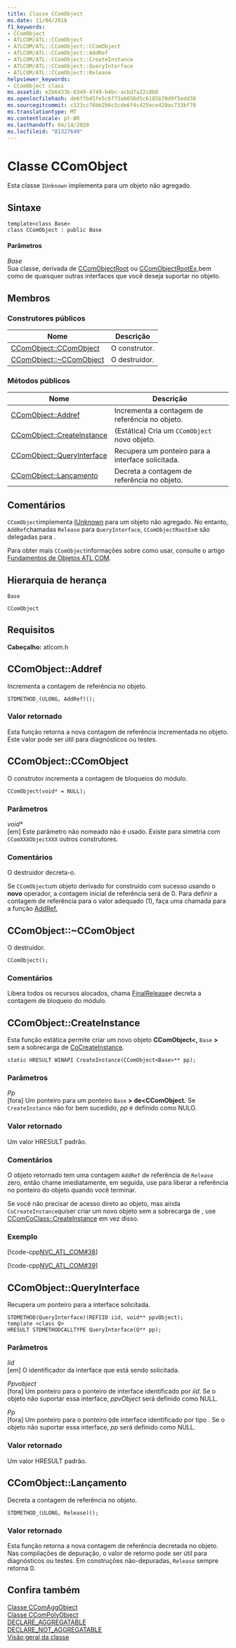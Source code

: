 ```yaml
---
title: Classe CComObject
ms.date: 11/04/2016
f1_keywords:
- CComObject
- ATLCOM/ATL::CComObject
- ATLCOM/ATL::CComObject::CComObject
- ATLCOM/ATL::CComObject::AddRef
- ATLCOM/ATL::CComObject::CreateInstance
- ATLCOM/ATL::CComObject::QueryInterface
- ATLCOM/ATL::CComObject::Release
helpviewer_keywords:
- CComObject class
ms.assetid: e2b6433b-6349-4749-b4bc-acbd7a22c8b0
ms.openlocfilehash: de6ffb45fe5c6f73ab656d5c6185b70d9f5edd38
ms.sourcegitcommit: c123cc76bb2b6c5cde6f4c425ece420ac733bf70
ms.translationtype: MT
ms.contentlocale: pt-BR
ms.lasthandoff: 04/14/2020
ms.locfileid: "81327640"
---
```

# <a name="ccomobject-class"></a>Classe CComObject

Esta classe `IUnknown` implementa para um objeto não agregado.

## <a name="syntax"></a>Sintaxe

```
template<class Base>
class CComObject : public Base
```

#### <a name="parameters"></a>Parâmetros

*Base*<br/>
Sua classe, derivada de [CComObjectRoot](../../atl/reference/ccomobjectroot-class.md) ou [CComObjectRootEx,](../../atl/reference/ccomobjectrootex-class.md)bem como de quaisquer outras interfaces que você deseja suportar no objeto.

## <a name="members"></a>Membros

### <a name="public-constructors"></a>Construtores públicos

|Nome|Descrição|
|----------|-----------------|
|[CComObject::CComObject](#ccomobject)|O construtor.|
|[CComObject::~CComObject](#dtor)|O destruidor.|

### <a name="public-methods"></a>Métodos públicos

|Nome|Descrição|
|----------|-----------------|
|[CComObject::Addref](#addref)|Incrementa a contagem de referência no objeto.|
|[CComObject::CreateInstance](#createinstance)|(Estática) Cria um `CComObject` novo objeto.|
|[CComObject::QueryInterface](#queryinterface)|Recupera um ponteiro para a interface solicitada.|
|[CComObject::Lançamento](#release)|Decreta a contagem de referência no objeto.|

## <a name="remarks"></a>Comentários

`CComObject`implementa [IUnknown](/windows/win32/api/unknwn/nn-unknwn-iunknown) para um objeto não agregado. No entanto, `AddRef`chamadas `Release` para `QueryInterface`, `CComObjectRootEx`e são delegadas para .

Para obter mais `CComObject`informações sobre como usar, consulte o artigo [Fundamentos de Objetos ATL COM](../../atl/fundamentals-of-atl-com-objects.md).

## <a name="inheritance-hierarchy"></a>Hierarquia de herança

`Base`

`CComObject`

## <a name="requirements"></a>Requisitos

**Cabeçalho:** atlcom.h

## <a name="ccomobjectaddref"></a><a name="addref"></a>CComObject::Addref

Incrementa a contagem de referência no objeto.

```
STDMETHOD_(ULONG, AddRef)();
```

### <a name="return-value"></a>Valor retornado

Esta função retorna a nova contagem de referência incrementada no objeto. Este valor pode ser útil para diagnósticos ou testes.

## <a name="ccomobjectccomobject"></a><a name="ccomobject"></a>CComObject::CComObject

O construtor incrementa a contagem de bloqueios do módulo.

```
CComObject(void* = NULL);
```

### <a name="parameters"></a>Parâmetros

<em>void\*</em><br/>
[em] Este parâmetro não nomeado não é usado. Existe para simetria com `CComXXXObjectXXX` outros construtores.

### <a name="remarks"></a>Comentários

O destruidor decreta-o.

Se `CComObject`um objeto derivado for construído com sucesso usando o **novo** operador, a contagem inicial de referência será de 0. Para definir a contagem de referência para o valor adequado (1), faça uma chamada para a função [AddRef.](#addref)

## <a name="ccomobjectccomobject"></a><a name="dtor"></a>CComObject::~CComObject

O destruidor.

```
CComObject();
```

### <a name="remarks"></a>Comentários

Libera todos os recursos alocados, chama [FinalRelease](ccomobjectrootex-class.md#finalrelease)e decreta a contagem de bloqueio do módulo.

## <a name="ccomobjectcreateinstance"></a><a name="createinstance"></a>CComObject::CreateInstance

Esta função estática permite criar um novo objeto **CComObject<,** `Base` **>** sem a sobrecarga de [CoCreateInstance](/windows/win32/api/combaseapi/nf-combaseapi-cocreateinstance).

```
static HRESULT WINAPI CreateInstance(CComObject<Base>** pp);
```

### <a name="parameters"></a>Parâmetros

*Pp*<br/>
[fora] Um ponteiro para um ponteiro `Base` **>** **de<CComObject.** Se `CreateInstance` não for bem sucedido, *pp* é definido como NULO.

### <a name="return-value"></a>Valor retornado

Um valor HRESULT padrão.

### <a name="remarks"></a>Comentários

O objeto retornado tem uma contagem `AddRef` de referência de `Release` zero, então chame imediatamente, em seguida, use para liberar a referência no ponteiro do objeto quando você terminar.

Se você não precisar de acesso direto ao objeto, mas ainda `CoCreateInstance`quiser criar um novo objeto sem a sobrecarga de , use [CComCoClass::CreateInstance](../../atl/reference/ccomcoclass-class.md#createinstance) em vez disso.

### <a name="example"></a>Exemplo

[!code-cpp[NVC_ATL_COM#38](../../atl/codesnippet/cpp/ccomobject-class_1.h)]

[!code-cpp[NVC_ATL_COM#39](../../atl/codesnippet/cpp/ccomobject-class_2.cpp)]

## <a name="ccomobjectqueryinterface"></a><a name="queryinterface"></a>CComObject::QueryInterface

Recupera um ponteiro para a interface solicitada.

```
STDMETHOD(QueryInterface)(REFIID iid, void** ppvObject);
template <class Q>
HRESULT STDMETHODCALLTYPE QueryInterface(Q** pp);
```

### <a name="parameters"></a>Parâmetros

*Iid*<br/>
[em] O identificador da interface que está sendo solicitada.

*Ppvobject*<br/>
[fora] Um ponteiro para o ponteiro de interface identificado por *iid*. Se o objeto não suportar essa interface, *ppvObject* será definido como NULL.

*Pp*<br/>
[fora] Um ponteiro para o ponteiro `Q`de interface identificado por tipo . Se o objeto não suportar essa interface, *pp* será definido como NULL.

### <a name="return-value"></a>Valor retornado

Um valor HRESULT padrão.

## <a name="ccomobjectrelease"></a><a name="release"></a>CComObject::Lançamento

Decreta a contagem de referência no objeto.

```
STDMETHOD_(ULONG, Release)();
```

### <a name="return-value"></a>Valor retornado

Esta função retorna a nova contagem de referência decretada no objeto. Nas compilações de depuração, o valor de retorno pode ser útil para diagnósticos ou testes. Em construções não-depuradas, `Release` sempre retorna 0.

## <a name="see-also"></a>Confira também

[Classe CComAggObject](../../atl/reference/ccomaggobject-class.md)<br/>
[Classe CComPolyObject](../../atl/reference/ccompolyobject-class.md)<br/>
[DECLARE_AGGREGATABLE](aggregation-and-class-factory-macros.md#declare_aggregatable)<br/>
[DECLARE_NOT_AGGREGATABLE](aggregation-and-class-factory-macros.md#declare_not_aggregatable)<br/>
[Visão geral da classe](../../atl/atl-class-overview.md)

